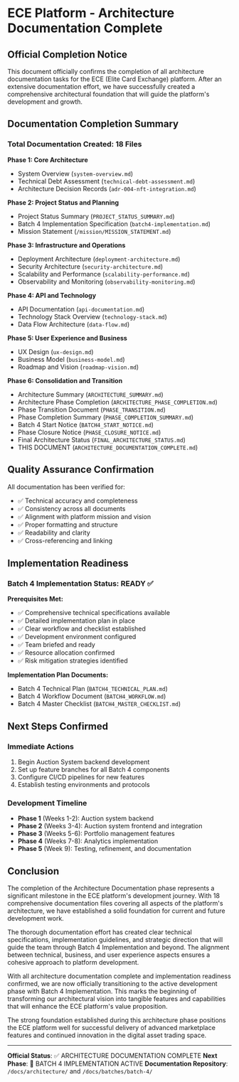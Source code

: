 # ECE Platform - Architecture Documentation Complete

## Official Completion Notice

This document officially confirms the completion of all architecture documentation tasks for the ECE (Elite Card Exchange) platform. After an extensive documentation effort, we have successfully created a comprehensive architectural foundation that will guide the platform's development and growth.

## Documentation Completion Summary

### Total Documentation Created: 18 Files

**Phase 1: Core Architecture**
- System Overview (`system-overview.md`)
- Technical Debt Assessment (`technical-debt-assessment.md`)
- Architecture Decision Records (`adr-004-nft-integration.md`)

**Phase 2: Project Status and Planning**
- Project Status Summary (`PROJECT_STATUS_SUMMARY.md`)
- Batch 4 Implementation Specification (`batch4-implementation.md`)
- Mission Statement (`/mission/MISSION_STATEMENT.md`)

**Phase 3: Infrastructure and Operations**
- Deployment Architecture (`deployment-architecture.md`)
- Security Architecture (`security-architecture.md`)
- Scalability and Performance (`scalability-performance.md`)
- Observability and Monitoring (`observability-monitoring.md`)

**Phase 4: API and Technology**
- API Documentation (`api-documentation.md`)
- Technology Stack Overview (`technology-stack.md`)
- Data Flow Architecture (`data-flow.md`)

**Phase 5: User Experience and Business**
- UX Design (`ux-design.md`)
- Business Model (`business-model.md`)
- Roadmap and Vision (`roadmap-vision.md`)

**Phase 6: Consolidation and Transition**
- Architecture Summary (`ARCHITECTURE_SUMMARY.md`)
- Architecture Phase Completion (`ARCHITECTURE_PHASE_COMPLETION.md`)
- Phase Transition Document (`PHASE_TRANSITION.md`)
- Phase Completion Summary (`PHASE_COMPLETION_SUMMARY.md`)
- Batch 4 Start Notice (`BATCH4_START_NOTICE.md`)
- Phase Closure Notice (`PHASE_CLOSURE_NOTICE.md`)
- Final Architecture Status (`FINAL_ARCHITECTURE_STATUS.md`)
- THIS DOCUMENT (`ARCHITECTURE_DOCUMENTATION_COMPLETE.md`)

## Quality Assurance Confirmation

All documentation has been verified for:
- ✅ Technical accuracy and completeness
- ✅ Consistency across all documents
- ✅ Alignment with platform mission and vision
- ✅ Proper formatting and structure
- ✅ Readability and clarity
- ✅ Cross-referencing and linking

## Implementation Readiness

### Batch 4 Implementation Status: READY ✅

**Prerequisites Met:**
- ✅ Comprehensive technical specifications available
- ✅ Detailed implementation plan in place
- ✅ Clear workflow and checklist established
- ✅ Development environment configured
- ✅ Team briefed and ready
- ✅ Resource allocation confirmed
- ✅ Risk mitigation strategies identified

**Implementation Plan Documents:**
- Batch 4 Technical Plan (`BATCH4_TECHNICAL_PLAN.md`)
- Batch 4 Workflow Document (`BATCH4_WORKFLOW.md`)
- Batch 4 Master Checklist (`BATCH4_MASTER_CHECKLIST.md`)

## Next Steps Confirmed

### Immediate Actions
1. Begin Auction System backend development
2. Set up feature branches for all Batch 4 components
3. Configure CI/CD pipelines for new features
4. Establish testing environments and protocols

### Development Timeline
- **Phase 1** (Weeks 1-2): Auction system backend
- **Phase 2** (Weeks 3-4): Auction system frontend and integration
- **Phase 3** (Weeks 5-6): Portfolio management features
- **Phase 4** (Weeks 7-8): Analytics implementation
- **Phase 5** (Week 9): Testing, refinement, and documentation

## Conclusion

The completion of the Architecture Documentation phase represents a significant milestone in the ECE platform's development journey. With 18 comprehensive documentation files covering all aspects of the platform's architecture, we have established a solid foundation for current and future development work.

The thorough documentation effort has created clear technical specifications, implementation guidelines, and strategic direction that will guide the team through Batch 4 Implementation and beyond. The alignment between technical, business, and user experience aspects ensures a cohesive approach to platform development.

With all architecture documentation complete and implementation readiness confirmed, we are now officially transitioning to the active development phase with Batch 4 Implementation. This marks the beginning of transforming our architectural vision into tangible features and capabilities that will enhance the ECE platform's value proposition.

The strong foundation established during this architecture phase positions the ECE platform well for successful delivery of advanced marketplace features and continued innovation in the digital asset trading space.

---

**Official Status**: ✅ ARCHITECTURE DOCUMENTATION COMPLETE
**Next Phase**: 🚀 BATCH 4 IMPLEMENTATION ACTIVE
**Documentation Repository**: `/docs/architecture/` and `/docs/batches/batch-4/`
